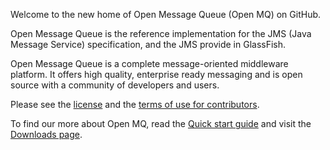 Welcome to the new home of Open Message Queue (Open MQ) on GitHub.

Open Message Queue is the reference implementation for the JMS (Java Message Service) specification,
and the JMS provide in GlassFish.

Open Message Queue is a complete message-oriented middleware platform.
It offers high quality, enterprise ready messaging and is open source with a community of developers and users. 

Please see the [license](LICENSE) and the [terms of use for contributors](CONTRIBUTING).

To find our more about Open MQ, read the  [Quick start guide](Overview.md) and visit the [Downloads page](Downloads.md).




